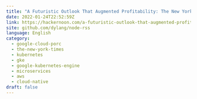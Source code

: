 ```yaml
---
title: "A Futuristic Outlook That Augmented Profitability: The New York Times Went Cloud Native with GKE"
date: 2022-01-24T22:52:59Z
link: https://hackernoon.com/a-futuristic-outlook-that-augmented-profitability-the-new-york-times-went-cloud-native-with-gke?source=rss&utm_medium=RSS&utm_source=news.12bit.vn
site: github.com/dylang/node-rss
language: English
category:
  - google-cloud-porc
  - the-new-york-times
  - kubernetes
  - gke
  - google-kubernetes-engine
  - microservices
  - aws
  - cloud-native
draft: false
---
```

